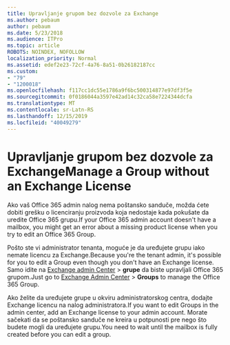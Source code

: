 ```yaml
---
title: Upravljanje grupom bez dozvole za Exchange
ms.author: pebaum
author: pebaum
ms.date: 5/23/2018
ms.audience: ITPro
ms.topic: article
ROBOTS: NOINDEX, NOFOLLOW
localization_priority: Normal
ms.assetid: edef2e23-72cf-4a76-8a51-0b26182187cc
ms.custom:
- "79"
- "1200018"
ms.openlocfilehash: f117cc1dc55e1786a9f6bc500314877e97df3f5e
ms.sourcegitcommit: 0f0186044a3597e42ad14c32ca58e7224344dcfa
ms.translationtype: MT
ms.contentlocale: sr-Latn-RS
ms.lasthandoff: 12/15/2019
ms.locfileid: "40049279"
---
```

# <a name="manage-a-group-without-an-exchange-license"></a><span data-ttu-id="13bb6-102">Upravljanje grupom bez dozvole za Exchange</span><span class="sxs-lookup"><span data-stu-id="13bb6-102">Manage a Group without an Exchange License</span></span>

<span data-ttu-id="13bb6-103">Ako vaš Office 365 admin nalog nema poštansko sanduče, možda ćete dobiti grešku o licenciranju proizvoda koja nedostaje kada pokušate da uredite Office 365 grupu.</span><span class="sxs-lookup"><span data-stu-id="13bb6-103">If your Office 365 admin account doesn't have a mailbox, you might get an error about a missing product license when you try to edit an Office 365 Group.</span></span>
  
<span data-ttu-id="13bb6-104">Pošto ste vi administrator tenanta, moguće je da uređujete grupu iako nemate licencu za Exchange.</span><span class="sxs-lookup"><span data-stu-id="13bb6-104">Because you're the tenant admin, it's possible for you to edit a Group even though you don't have an Exchange license.</span></span> <span data-ttu-id="13bb6-105">Samo idite na [Exchange admin Center](https://outlook.office365.com/ecp.aspx) \> **grupe** da biste upravljali Office 365 grupom.</span><span class="sxs-lookup"><span data-stu-id="13bb6-105">Just go to [Exchange Admin Center](https://outlook.office365.com/ecp.aspx) \> **Groups** to manage the Office 365 Group.</span></span>
  
<span data-ttu-id="13bb6-106">Ako želite da uređujete grupe u okviru administratorskog centra, dodajte Exchange licencu na nalog administratora.</span><span class="sxs-lookup"><span data-stu-id="13bb6-106">If you want to edit Groups in the admin center, add an Exchange license to your admin account.</span></span> <span data-ttu-id="13bb6-107">Morate sačekati da se poštansko sanduče ne kreira u potpunosti pre nego što budete mogli da uređujete grupu.</span><span class="sxs-lookup"><span data-stu-id="13bb6-107">You need to wait until the mailbox is fully created before you can edit a group.</span></span>
  
